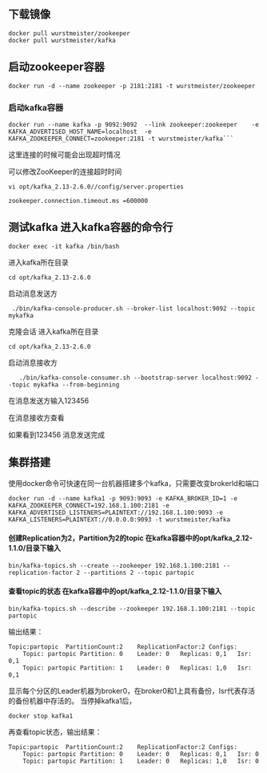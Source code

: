 ## 下载镜像
```
docker pull wurstmeister/zookeeper  
docker pull wurstmeister/kafka  
```
## 启动zookeeper容器

```
docker run -d --name zookeeper -p 2181:2181 -t wurstmeister/zookeeper
```

### 启动kafka容器

```
docker run --name kafka -p 9092:9092  --link zookeeper:zookeeper    -e KAFKA_ADVERTISED_HOST_NAME=localhost  -e KAFKA_ZOOKEEPER_CONNECT=zookeeper:2181 -t wurstmeister/kafka```
```

这里连接的时候可能会出现超时情况

可以修改ZooKeeper的连接超时时间
```
vi opt/kafka_2.13-2.6.0//config/server.properties

zookeeper.connection.timeout.ms =600000 
```

## 测试kafka 进入kafka容器的命令行

```
docker exec -it kafka /bin/bash
```
进入kafka所在目录

```
cd opt/kafka_2.13-2.6.0
```
启动消息发送方

```
 ./bin/kafka-console-producer.sh --broker-list localhost:9092 --topic mykafka
```
克隆会话 进入kafka所在目录

```
cd opt/kafka_2.13-2.6.0
```
启动消息接收方

```
   ./bin/kafka-console-consumer.sh --bootstrap-server localhost:9092 --topic mykafka --from-beginning
```
在消息发送方输入123456

在消息接收方查看

如果看到123456 消息发送完成

## 集群搭建
使用docker命令可快速在同一台机器搭建多个kafka，只需要改变brokerId和端口

```
docker run -d --name kafka1 -p 9093:9093 -e KAFKA_BROKER_ID=1 -e KAFKA_ZOOKEEPER_CONNECT=192.168.1.100:2181 -e KAFKA_ADVERTISED_LISTENERS=PLAINTEXT://192.168.1.100:9093 -e KAFKA_LISTENERS=PLAINTEXT://0.0.0.0:9093 -t wurstmeister/kafka
```
#### 创建Replication为2，Partition为2的topic 在kafka容器中的opt/kafka_2.12-1.1.0/目录下输入

```
bin/kafka-topics.sh --create --zookeeper 192.168.1.100:2181 --replication-factor 2 --partitions 2 --topic partopic
```
#### 查看topic的状态 在kafka容器中的opt/kafka_2.12-1.1.0/目录下输入

```
bin/kafka-topics.sh --describe --zookeeper 192.168.1.100:2181 --topic partopic
```
输出结果：

```
Topic:partopic  PartitionCount:2    ReplicationFactor:2 Configs:
    Topic: partopic Partition: 0    Leader: 0   Replicas: 0,1   Isr: 0,1
    Topic: partopic Partition: 1    Leader: 0   Replicas: 1,0   Isr: 0,1
```
显示每个分区的Leader机器为broker0，在broker0和1上具有备份，Isr代表存活的备份机器中存活的。 当停掉kafka1后，

```
docker stop kafka1
```
再查看topic状态，输出结果：

```
Topic:partopic  PartitionCount:2    ReplicationFactor:2 Configs:
    Topic: partopic Partition: 0    Leader: 0   Replicas: 0,1   Isr: 0
    Topic: partopic Partition: 1    Leader: 0   Replicas: 1,0   Isr: 0
```
